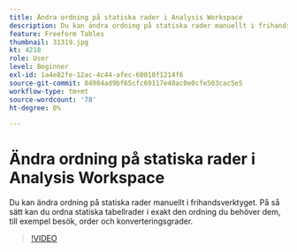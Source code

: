 ```yaml
---
title: Ändra ordning på statiska rader i Analysis Workspace
description: Du kan ändra ordning på statiska rader manuellt i frihandsverktyget. På så sätt kan du ordna statiska tabellrader i exakt den ordning du behöver dem, till exempel besök, order och konverteringsgrader.
feature: Freeform Tables
thumbnail: 31319.jpg
kt: 4218
role: User
level: Beginner
exl-id: 1a4e82fe-12ac-4c44-afec-60010f1214f6
source-git-commit: 84984ad9bf65cfc69117e40ac0e0cfe503cac5e5
workflow-type: tm+mt
source-wordcount: '78'
ht-degree: 0%

---
```


# Ändra ordning på statiska rader i Analysis Workspace

Du kan ändra ordning på statiska rader manuellt i frihandsverktyget. På så sätt kan du ordna statiska tabellrader i exakt den ordning du behöver dem, till exempel besök, order och konverteringsgrader.

>[!VIDEO](https://video.tv.adobe.com/v/31319/?quality=12&learn=on)
